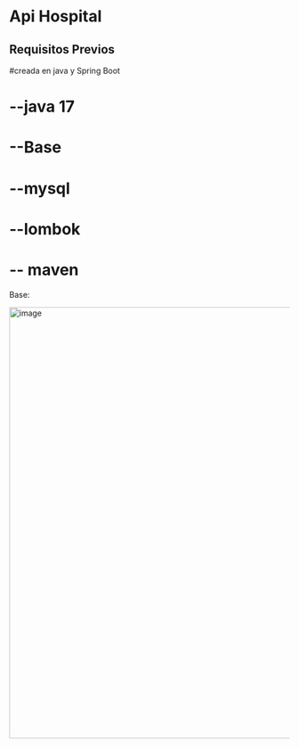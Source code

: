 # Api Hospital

## Requisitos Previos


#creada en java y Spring Boot
# --java 17
# --Base 
# --mysql
# --lombok
# -- maven



Base:

<img width="774" alt="image" src="https://github.com/cesarAppconsultas/api-hospital/assets/126427346/91b90b23-2b4c-4f60-81ee-6b84df2f52ef">

